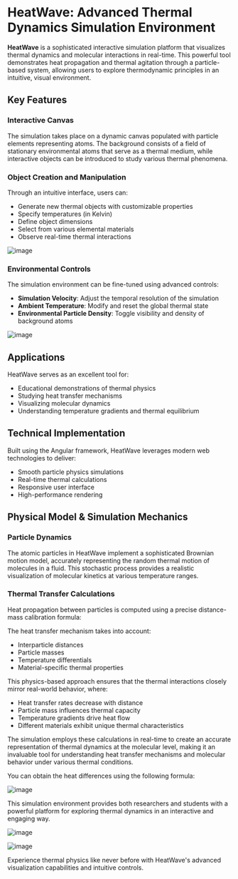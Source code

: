 # HeatWave: Advanced Thermal Dynamics Simulation Environment

**HeatWave** is a sophisticated interactive simulation platform that visualizes thermal dynamics and molecular interactions in real-time. This powerful tool demonstrates heat propagation and thermal agitation through a particle-based system, allowing users to explore thermodynamic principles in an intuitive, visual environment.

## Key Features

### Interactive Canvas
The simulation takes place on a dynamic canvas populated with particle elements representing atoms. The background consists of a field of stationary environmental atoms that serve as a thermal medium, while interactive objects can be introduced to study various thermal phenomena.

### Object Creation and Manipulation
Through an intuitive interface, users can:
- Generate new thermal objects with customizable properties
- Specify temperatures (in Kelvin)
- Define object dimensions
- Select from various elemental materials
- Observe real-time thermal interactions

![image](https://github.com/user-attachments/assets/83f9f526-bed1-43b6-924f-a01eb017d562)

### Environmental Controls
The simulation environment can be fine-tuned using advanced controls:
- **Simulation Velocity**: Adjust the temporal resolution of the simulation
- **Ambient Temperature**: Modify and reset the global thermal state
- **Environmental Particle Density**: Toggle visibility and density of background atoms

![image](https://github.com/user-attachments/assets/0bb769db-51ad-4165-adbe-bc143072e21c)

## Applications

HeatWave serves as an excellent tool for:
- Educational demonstrations of thermal physics
- Studying heat transfer mechanisms
- Visualizing molecular dynamics
- Understanding temperature gradients and thermal equilibrium

## Technical Implementation

Built using the Angular framework, HeatWave leverages modern web technologies to deliver:
- Smooth particle physics simulations
- Real-time thermal calculations
- Responsive user interface
- High-performance rendering

## Physical Model & Simulation Mechanics

### Particle Dynamics
The atomic particles in HeatWave implement a sophisticated Brownian motion model, accurately representing the random thermal motion of molecules in a fluid. This stochastic process provides a realistic visualization of molecular kinetics at various temperature ranges.

### Thermal Transfer Calculations
Heat propagation between particles is computed using a precise distance-mass calibration formula:

The heat transfer mechanism takes into account:
- Interparticle distances
- Particle masses
- Temperature differentials
- Material-specific thermal properties

This physics-based approach ensures that the thermal interactions closely mirror real-world behavior, where:
- Heat transfer rates decrease with distance
- Particle mass influences thermal capacity
- Temperature gradients drive heat flow
- Different materials exhibit unique thermal characteristics

The simulation employs these calculations in real-time to create an accurate representation of thermal dynamics at the molecular level, making it an invaluable tool for understanding heat transfer mechanisms and molecular behavior under various thermal conditions.

You can obtain the heat differences using the following formula:

![image](https://github.com/user-attachments/assets/d2e6e0b1-dce1-4354-a633-1afce69f4bbe)

This simulation environment provides both researchers and students with a powerful platform for exploring thermal dynamics in an interactive and engaging way.

![image](https://github.com/user-attachments/assets/99de3a73-7906-497e-a1ae-223770ed64b5)

![image](https://github.com/user-attachments/assets/d1cb6ee1-60cb-4ccf-89c3-2365c5e8b5df)

Experience thermal physics like never before with HeatWave's advanced visualization capabilities and intuitive controls.
